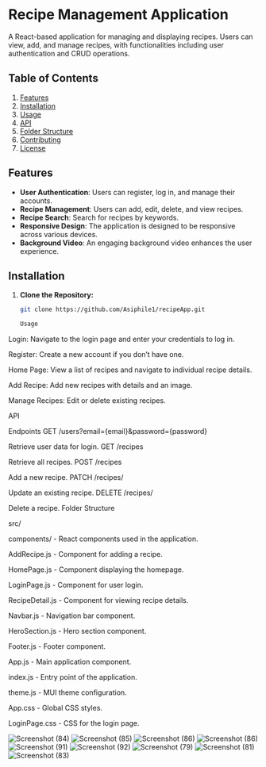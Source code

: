 # Recipe Management Application

A React-based application for managing and displaying recipes. Users can view, add, and manage recipes, with functionalities including user authentication and CRUD operations.

## Table of Contents
1. [Features](#features)
2. [Installation](#installation)
3. [Usage](#usage)
4. [API](#api)
5. [Folder Structure](#folder-structure)
6. [Contributing](#contributing)
7. [License](#license)

## Features
- **User Authentication**: Users can register, log in, and manage their accounts.
- **Recipe Management**: Users can add, edit, delete, and view recipes.
- **Recipe Search**: Search for recipes by keywords.
- **Responsive Design**: The application is designed to be responsive across various devices.
- **Background Video**: An engaging background video enhances the user experience.

## Installation

1. **Clone the Repository:**

   ```bash
   git clone https://github.com/Asiphile1/recipeApp.git

   Usage
Login: Navigate to the login page and enter your credentials to log in.

Register: Create a new account if you don’t have one.

Home Page: View a list of recipes and navigate to individual recipe details.

Add Recipe: Add new recipes with details and an image.

Manage Recipes: Edit or delete existing recipes.

API

Endpoints
GET /users?email={email}&password={password}

Retrieve user data for login.
GET /recipes

Retrieve all recipes.
POST /recipes


Add a new recipe.
PATCH /recipes/


Update an existing recipe.
DELETE /recipes/


Delete a recipe.
Folder Structure


src/

components/ - React components used in the application.

AddRecipe.js - Component for adding a recipe.

HomePage.js - Component displaying the homepage.

LoginPage.js - Component for user login.

RecipeDetail.js - Component for viewing recipe details.

Navbar.js - Navigation bar component.

HeroSection.js - Hero section component.

Footer.js - Footer component.

App.js - Main application component.

index.js - Entry point of the application.

theme.js - MUI theme configuration.

App.css - Global CSS styles.

LoginPage.css - CSS for the login page.





![Screenshot (84)](https://github.com/user-attachments/assets/0b09bde0-af5b-4002-902b-3c44e82a31b3)
![Screenshot (85)](https://github.com/user-attachments/assets/1ed15d56-0eca-4665-b67e-5d397edccb2a)
![Screenshot (86)](https://github.com/user-attachments/assets/faccfd14-c53a-48e6-901b-eaecb68ff7ee)
![Screenshot (86)](https://github.com/user-attachments/assets/7cf42b7b-d1c8-4822-b768-edfca7290ae5)
![Screenshot (91)](https://github.com/user-attachments/assets/4ed18aa0-47b2-40d2-b2ae-6b3540342970)
![Screenshot (92)](https://github.com/user-attachments/assets/3ea71d7a-67a9-4340-ae6b-5e37fcab8576)
![Screenshot (79)](https://github.com/user-attachments/assets/3c7bfa1c-440b-4c4e-88d7-85259de7ed5c)
![Screenshot (81)](https://github.com/user-attachments/assets/d92e5fe8-4cef-4761-b229-63c29b2d3bb5)
![Screenshot (83)](https://github.com/user-attachments/assets/e9c24aac-caaa-4b77-9af1-228b2f8d3cbd)





